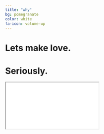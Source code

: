 ```yaml
---
title: "why"
bg: pomegranate
color: white
fa-icon: volume-up
---
```


# Lets make love.

# Seriously.

<div class="icontain">
  <iframe src="//www.youtube.com/embed/yQx1kOOrM6w" allowfullscreen></iframe>
</div>
